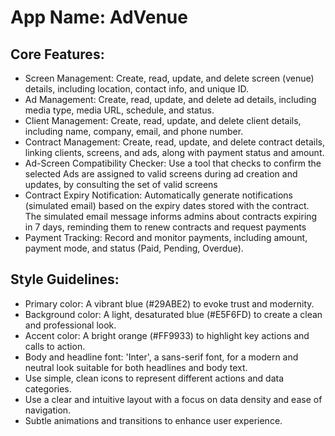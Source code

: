 # **App Name**: AdVenue

## Core Features:

- Screen Management: Create, read, update, and delete screen (venue) details, including location, contact info, and unique ID.
- Ad Management: Create, read, update, and delete ad details, including media type, media URL, schedule, and status.
- Client Management: Create, read, update, and delete client details, including name, company, email, and phone number.
- Contract Management: Create, read, update, and delete contract details, linking clients, screens, and ads, along with payment status and amount.
- Ad-Screen Compatibility Checker: Use a tool that checks to confirm the selected Ads are assigned to valid screens during ad creation and updates, by consulting the set of valid screens
- Contract Expiry Notification: Automatically generate notifications (simulated email) based on the expiry dates stored with the contract. The simulated email message informs admins about contracts expiring in 7 days, reminding them to renew contracts and request payments
- Payment Tracking: Record and monitor payments, including amount, payment mode, and status (Paid, Pending, Overdue).

## Style Guidelines:

- Primary color: A vibrant blue (#29ABE2) to evoke trust and modernity.
- Background color: A light, desaturated blue (#E5F6FD) to create a clean and professional look.
- Accent color: A bright orange (#FF9933) to highlight key actions and calls to action.
- Body and headline font: 'Inter', a sans-serif font, for a modern and neutral look suitable for both headlines and body text.
- Use simple, clean icons to represent different actions and data categories.
- Use a clear and intuitive layout with a focus on data density and ease of navigation.
- Subtle animations and transitions to enhance user experience.